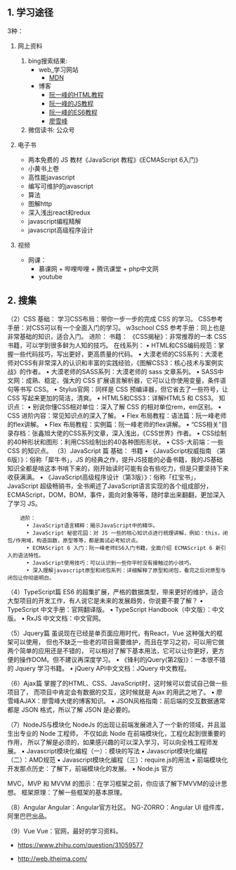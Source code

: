 ## 1. 学习途径

3种：

1. 网上资料
    1. bing搜索结果:
        * web_学习网站
            * [MDN](https://developer.mozilla.org/zh-CN/)
        * 博客
            * [阮一峰的HTML教程](https://wangdoc.com/html/index.html)
            * [阮一峰的JS教程](https://wangdoc.com/javascript/)
            * [阮一峰的ES6教程](https://es6.ruanyifeng.com/)
            * [廖雪峰](https://www.liaoxuefeng.com/)
    2. 微信读书: 公众号    

2. 电子书
    * 两本免费的 JS 教材《JavaScript 教程》《ECMAScript 6入门》  
    * 小黄书上卷
    * 高性能javascript
    * 编写可维护的javascript
    * 算法
    * 图解http
    * 深入浅出react和redux
    * javascript编程精解
    * javascript高级程序设计             

3. 视频
    * 网课：
        * 慕课网 + 哔哩哔哩 + 腾讯课堂 + php中文网
        * youtube
     
## 2. 搜集
（2）CSS
        基础：
        学习CSS布局：带你一步一步的完成 CSS 的学习。
        CSS参考手册：对CSS可以有一个全面入门的学习。
        w3school CSS 参考手册：同上也是非常基础的知识，适合入门。
        进阶：
        书籍：
        《CSS揭秘》：非常推荐的一本 CSS 书籍，可以学到很多鲜为人知的技巧。
        在线系列：
          • HTML和CSS编码规范：掌握一些代码技巧，写出更好，更高质量的代码。
          • 大漠老师的CSS系列：大漠老师对CSS有非常深入的认识和丰富的实践经验，《图解CSS3：核心技术与案例实战》的作者。
          • 大漠老师的SASS系列：大漠老师的 sass 文章系列。
          • SASS中文网：成熟、稳定、强大的 CSS 扩展语言解析器，它可以让你使用变量，条件语句等书写 CSS。
          • Stylus官网：同样是 CSS 预编译器，但它省去了一些符号，让 CSS 写起来更加的简洁，清爽。
          • HTML5和CSS3：详解HTML5 和 CSS3。
        知识点：
          • 别说你懂CSS相对单位：深入了解 CSS 的相对单位rem，em区别。
          • CSS 进阶内容：常见知识点的深入了解。
          • Flex 布局教程：语法篇：阮一峰老师的flex讲解。
          • Flex 布局教程：实例篇：阮一峰老师的flex讲解。
          • “CSS相关”目录存档：张鑫旭大佬的CSS系列文章，深入浅出，《CSS世界》作者。
          • CSS绘制的40种形状和图形：利用CSS绘制出的40各种图形形状。
          • CSS-大前端：一些 CSS 的知识点。
（3）JavaScript 篇
        基础：
        书籍
          • 《JavaScript权威指南 （第6版）》：俗称「犀牛书」，JS 的经典之作，提升JS技能的必备书籍，我的JS基础知识全都是啃这本书啃下来的，刚开始读时可能有会有些吃力，但是只要坚持下来收获满满。
          • 《JavaScript高级程序设计（第3版）》：俗称「红宝书」，JavaScript 超级畅销书，全书阐述了JavaScript语言实现的各个组成部分，ECMAScript，DOM，BOM，事件，面向对象等等，随时拿出来翻翻，更加深入了学习 JS。
        
        进阶：
          • JavaScript语言精粹：揭示JavaScript中的精华。
          • JavaScript 秘密花园：对 JS 一些的核心知识点进行梳理讲解，例如：this，闭包/作用域，构造函数，原型等等，都是面试必考知识点。
          • ECMAScript 6 入门：阮一峰老师ES6入门书籍，全面介绍 ECMAScript 6 新引入的语法特性。
          • JavaScript使用技巧：可以认识到一些你平时没有接触过的小技巧。
          • 深入理解javascript原型和闭包系列：详细解释了原型和闭包，看完之后对原型与闭包让你彻底明白。


（4）TypeScript篇
        ES6 的超集扩展，严格的数据类型，带来更好的维护，适合大型项目的开发工作，有人说它是未来的发展趋势，你说要不要了解？
          • TypeScript 中文手册：官网翻译版。
          • TypeScript Handbook（中文版）：中文版。
          • RxJS 中文文档：中文官网。

（5）Jquery篇
        虽说现在已经是单页面应用时代，有React，Vue 这种强大的框架可以使用，
        但也不缺乏一些老的项目需要维护，而且在学习之初，可以用它做两个简单的应用还是不错的，
        可以相对了解下基本用法，它可以让你更好，更方便的操作DOM。但不建议再深度学习。
          • 《锋利的jQuery(第2版)》：一本很不错的 Jquery 学习书籍。
          • jQuery API中文文档：JQuery 中文教程。

（6）Ajax篇
        掌握了的HTML、CSS、JavaScript时，这时候可以尝试自己做一些项目了，
        而项目中肯定会有数据的交互，这时候就是 Ajax 的用武之地了。
          • 廖雪峰AJAX：廖雪峰大佬的博客知识。
          • JSON风格指南：前后端的交互数据通常都是 JSON 格式，所以了解 JSON 是必要的。

（7）NodeJS与模块化
        NodeJs 的出现让前端发展进入了一个新的领域，并且滋生出专业的 Node 工程师，
        不仅如此 Node 在前端模块化，工程化起到很重要的作用，
        所以了解是必须的，如果感兴趣的可以深入学习，可以向全栈工程师发展。
                ▪ Javascript模块化编程（一）：模块的写法
                ▪ Javascript模块化编程（二）：AMD规范
                ▪ Javascript模块化编程（三）：require.js的用法
                ▪ 前端模块化开发那点历史：了解下，前端模块化的发展。
                ▪ Node.js 官方
              
 MVC，MVP 和 MVVM 的图示：在学习框架之前，你应该了解下MVVM的设计思想。
 框架原理：了解一些框架的基本原理。

（8）Angular
        Angular：Angular官方社区。
        NG-ZORRO：Angular UI 组件库，阿里巴巴出品。

（9）Vue
        Vue：官网，最好的学习资料。




* <https://www.zhihu.com/question/31059577>

* <http://web.itheima.com/>




        
